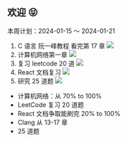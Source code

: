## 欢迎 😝

本周计划：2024-01-15 ～ 2024-01-21

1. C 语言 阮一峰教程 看完第 17 章 ![](https://progress-bar.dev/0/?title=Progress&width=120&color=babaca)
2. 计算机网络第一章 ![](https://progress-bar.dev/70/?title=Progress&width=120&color=babaca)
3. 复习 leetcode 20 道 ![](https://progress-bar.dev/0/?title=Progress&width=120&color=babaca)
4. React 文档复习 ![](https://progress-bar.dev/20/?title=Progress&width=120&color=babaca)
5. 研究 25 道题 ![](https://progress-bar.dev/0/?title=Progress&width=120&color=babaca)

- 计算机网络：从 70% to 100%  
- LeetCode 复习 20 道题  
- React 文档争取能刷完 20% to 100%  
- Clang 从 13-17 章  
- 25 道题  
